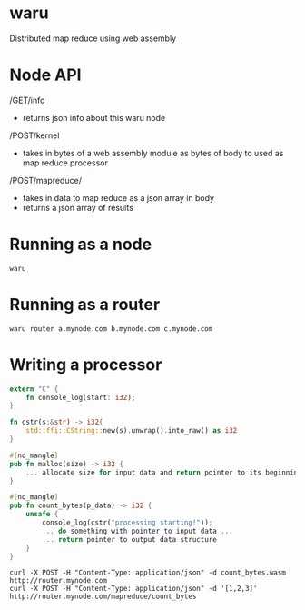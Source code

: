 # waru
Distributed map reduce using web assembly

# Node API
/GET/info
* returns json info about this waru node

/POST/kernel
* takes in bytes of a web assembly module as bytes of body to used as map reduce processor

/POST/mapreduce/<function>
* takes in data to map reduce as a json array in body
* returns a json array of results

# Running as a node

```
waru
```

# Running as a router

```
waru router a.mynode.com b.mynode.com c.mynode.com
```

# Writing a processor 

```rust
extern "C" {
    fn console_log(start: i32);
}

fn cstr(s:&str) -> i32{
    std::ffi::CString::new(s).unwrap().into_raw() as i32
}

#[no_mangle]
pub fn malloc(size) -> i32 {
    ... allocate size for input data and return pointer to its beginning ...
}

#[no_mangle]
pub fn count_bytes(p_data) -> i32 {
    unsafe {
        console_log(cstr("processing starting!"));
        ... do something with pointer to input data ...
        ... return pointer to output data structure
    }
}
```

```
curl -X POST -H "Content-Type: application/json" -d count_bytes.wasm http://router.mynode.com
curl -X POST -H "Content-Type: application/json" -d '[1,2,3]' http://router.mynode.com/mapreduce/count_bytes
```
